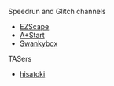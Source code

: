 Speedrun and Glitch channels
- [EZScape](https://www.youtube.com/channel/UCIyZiiHXIH7KkqfaDvBmG-Q)
- [A+Start](https://www.youtube.com/user/AandStart)
- [Swankybox](https://www.youtube.com/channel/UCF0SRAnWz56UBv-upYD0B5Q)

TASers
- [hisatoki](https://www.youtube.com/channel/UC0r4CCjR-MjAc0UZ_0M-sAA)